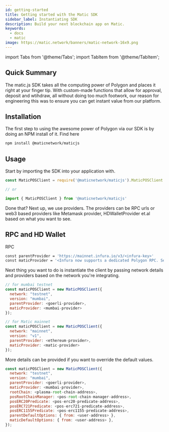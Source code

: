 ```yaml
---
id: getting-started
title: Getting started with the Matic SDK
sidebar_label: Instantiating SDK
description: Build your next blockchain app on Matic.
keywords:
  - docs
  - matic
image: https://matic.network/banners/matic-network-16x9.png
---
```


import Tabs from '@theme/Tabs';
import TabItem from '@theme/TabItem';

## Quick Summary 

The matic.js SDK takes all the computing power of Polygon and places it right at your finger tip. With custom-made functions that allow for approval, deposit and wtihdraw, all without doing too much footwork, our reason for engineering this was to ensure you can get instant value from our platform. 

## Installation
The first step to using the awesome power of Polygon via our SDK is by doing an NPM install of it. Find here 

```bash
npm install @maticnetwork/maticjs
```

## Usage
Start by importing the SDK into your application with. 

```js
const MaticPOSClient = require('@maticnetwork/maticjs').MaticPOSClient

// or

import { MaticPOSClient } from '@maticnetwork/maticjs'
```
Done that? Next up, we use providers. The providers can be RPC urls or web3 based providers like Metamask provider, HDWalletProvider et.al based on what you want to see.

## RPC and HD Wallet

RPC 
```bash
const parentProvider = 'https://mainnet.infura.io/v3/<infura-key>'
const maticProvider = '<Infura now supports a dedicated Polygon RPC. See how to set that up here[https://blog.infura.io/polygon-now-available/](https://blog.infura.io/polygon-now-available/)>'
```

Next thing you want to do is instantiate the client by passing network details and providers based on the network you're integrating.
```js
// for mumbai testnet
const maticPOSClient = new MaticPOSClient({
  network: "testnet",
  version: "mumbai",
  parentProvider: <goerli-provider>,
  maticProvider: <mumbai-provider>
});
```
```js
// for Matic mainnet
const maticPOSClient = new MaticPOSClient({
  network: "mainnet",
  version: "v1",
  parentProvider: <ethereum-provider>,
  maticProvider: <matic-provider>
});
```
More details can be provided if you want to override the default values.
```js
const maticPOSClient = new MaticPOSClient({
  network: "testnet",
  version: "mumbai",
  parentProvider: <goerli-provider>,
  maticProvider: <mumbai-provider>,
  rootChain: <plasma-root-chain-address>,
  posRootChainManager: <pos-root-chain-manager-address>,
  posERC20Predicate: <pos-erc20-predicate-address>,
  posERC721Predicate: <pos-erc721-predicate-address>,
  posERC1155Predicate: <pos-erc1155-predicate-address>,
  parentDefaultOptions: { from: <user-address> },
  maticDefaultOptions: { from: <user-address> },
});
```

